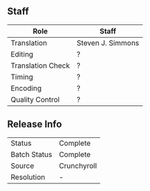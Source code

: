## Staff

| Role              | Staff                                |
|-------------------|--------------------------------------|
| Translation       | Steven J. Simmons                    |
| Editing           | ?                                    | 
| Translation Check | ?                                    |
| Timing            | ?                                    |
| Encoding          | ?                                    |
| Quality Control   | ?                                    |

## Release Info

|              |                 |
|--------------|-----------------|
| Status       | Complete        |
| Batch Status | Complete        |
| Source       | Crunchyroll     |
| Resolution   | -               |
